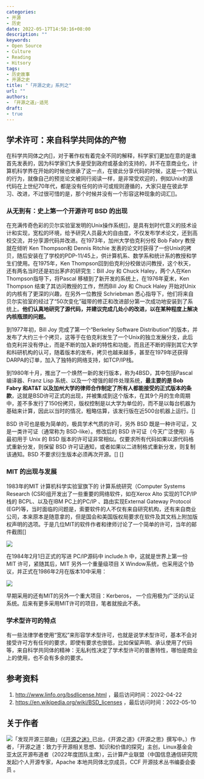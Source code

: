 ```yaml
---
categories:
- 开源
- 历史
date: 2022-05-17T14:50:16+08:00
description: ""
keywords:
- Open Source
- Culture
- Reading
- Hitsory
tags:
- 历史故事
- 开源之史
title: "「开源之史」系列之"
url: ""
authors:
- 「开源之道」·适兕
draft: 
- true
---
```


## 学术许可：来自科学共同体的产物

在科学共同体之内[]，对于著作权有着完全不同的解释，科学家们更加在意的是谁首先发表的，因为科学家们大多是受到政府或基金的支持的，并不在意商业化，计算机科学界在开始的时候也继承了这一点，在彼此分享代码的时候，这是一个默认的行为，就像自己的预览论文被同行阅读一样，是非常受欢迎的，例如Unix的源代码在上世纪70年代，都是没有任何的许可或规则遵循的，大家只是在彼此学习、改进，不过很可惜的是，那个时候并没有一个形容这种现象的词汇[]。

### 从无到有：史上第一个开源许可 BSD 的出现

在充满传奇色彩的贝尔实验室发明的Unix操作系统[]，是具有划时代意义的技术设计和实现，宽松的环境，给予研究人员最大的自由度，不仅发布学术论文，还到高校交流，并分享源代码并改进。在1973年，加州大学伯克利分校 Bob Fabry 教授就在倾听 Ken Thompson和 Dennis Ritchie 发表的论文时获得了一份Unix的拷贝，随后安装在了学校的PDP-11/45上，供计算机系、数学系和统计系的教授和学生们使用。在1975年，Ken Thompson回到伯克利分校做访问教授，这个秋天，还有两名当时还是初出茅庐的研究生：Bill Joy 和 Chuck Haley，两个人在Ken Thompson指导下，将Pascal 移植到了新开发的系统上，在1976年夏末，Ken Thompson 结束了其访问教授的工作，然而Bill Joy 和 Chuck Haley 开始对Unix的内核有了更深的兴趣，在另外一位教授 Schriebman 悉心指导下，他们将来自贝尔实验室的经过了“50次变化”磁带的修正和改进部分第一次成功地安装到了系统上。**他们认真地研究了源代码，并建议完成几处小的改进，以在某种程度上解决内核瓶颈的问题。**

到1977年初，Bill Joy 完成了第一个“Berkeley Software Distribution”的版本，并发布了大约三十个拷贝，这等于在伯克利发生了一个Unix的独立发展分支，此后伯克利并没有停止，而是不断的加入新的特性和功能，而且还不断的得到其它大学和科研机构的认可，随着版本的发布，拷贝也越来越多，甚至在1979年还获得DARPA的订单，加入了独特的网络支持，如TCP/IP栈。

到1980年十月，推出了一个焕然一新的发行版本，称为4BSD，其中包括Pascal编译器、Franz Lisp 系统、以及一个增强的邮件处理系统，**最主要的是 Bob Fabry 和AT&T 以及加州大学的律师合作制定了所有人都能接受的正式版本的条款**，这就是BSD许可正式的出现，并被集成到这个版本，在其9个月的生命周期中，差不多发行了150份拷贝，版权控制是以大学为单位的，而不是以每台机器为基础来计算，因此以当时的情况，粗略估算，该发行版在近500台机器上运行。[]

BSD 许可也是极为简单的，极具学术气质的许可，另外 BSD 既是一种许可证，又是一类许可证（通常称为 BSD-like）。修改后的 BSD 许可证（今天广泛使用）与最初用于 Unix 的 BSD 版本的许可证非常相似。仅要求所有代码如果以源代码格式重新分发，则保留 BSD 许可证通知，或者如果以二进制格式重新分发，则复制该通知。BSD 不要求衍生版本必须再次开源。[] []

### MIT 的出现与发展

1983年的MIT 计算机科学实验室旗下的 计算系统研究（Computer Systems Research (CSR)组开发出了一些重要的网络软件，如在Xerox Alto 实现的TCP/IP 栈的 BCPL、以及在IBM PC上的PC/IP 、路由实现External Gateway Protocol (EGP)等，当时面临的问题是，索要软件的人不仅有来自研究机构，还有来自商业公司，本来原本是随意拿的，但是国会和美国版权局要求在软件及其文档上附加版权声明的选项。于是几位MIT的软件作者和律师讨论了一个简单的许可，当年的邮件截图[]

![](/Users/lee/developing/ttoos/content/posts/history-of-open-source/posts/history-of-open-source/medias/mit-license-draft.png )

在1984年2月1日正式的写进 PC/IP源码中 include.h  中，这就是世界上第一份 MIT 许可，紧随其后，MIT 另外一个重量级项目 X Window系统，也采用这个协议，并正式在1986年2月在版本10中采用：

![](/Users/lee/developing/ttoos/content/posts/history-of-open-source/posts/history-of-open-source/medias/mit-license-second-for-x-window.png)

早期采用的还有MIT的另外一个重大项目：Kerberos， 一个应用极为广泛的认证系统。后来有更多采用MIT许可的项目，笔者就按此不表。

### 学术型许可的特点

有一些法律学者使用“宽松”来形容学术型许可，也就是说学术型许可，基本不会对接受许可方有任何的要求，即使有要求也很低，比如保留声明、承认使用了代码等，来自科学共同体的精神：无私利性决定了学术型许可的普惠特性，哪怕是商业上的使用，也不会有多余的要求。

## 参考资料

1. http://www.linfo.org/bsdlicense.html ，最后访问时间：2022-04-22
2. https://en.wikipedia.org/wiki/BSD_licenses ，最后访问时间：2022-05-10

## 关于作者

![](/public/kuosi-face-of-os.png)「发现开源三部曲」（[《开源之迷》](posts/book-of-open-source/the-fascinating-of-open-source/)已出，《开源之道》《开源之思》撰写中。）作者，「开源之道：致力于开源相关思想、知识和价值的探究」主创，Linux基金会亚太区开源布道者（2022年度团队主席），云计算产业联盟（中国信息通信研究院发起)个人开源专家，Apache 本地共同体北京成员，CCF 开源技术丛书编委会委员 。
